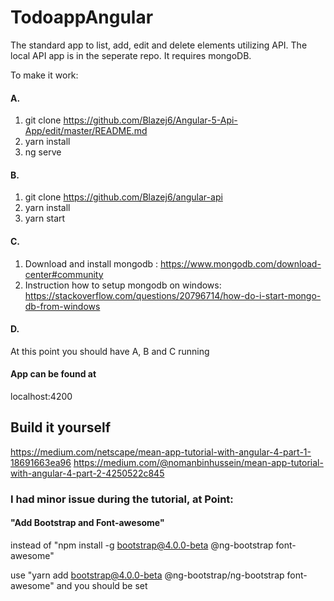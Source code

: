 # TodoappAngular

The standard app to list, add, edit and delete elements utilizing API. 
The local API app is in the seperate repo.
It requires mongoDB.

To make it work: 

#### A.

1. git clone https://github.com/Blazej6/Angular-5-Api-App/edit/master/README.md
2. yarn install
3. ng serve

#### B.

1. git clone https://github.com/Blazej6/angular-api
2. yarn install
3. yarn start

#### C.

1. Download and install mongodb : https://www.mongodb.com/download-center#community
2. Instruction how to setup mongodb on windows: https://stackoverflow.com/questions/20796714/how-do-i-start-mongo-db-from-windows

#### D. 
At this point you should have A, B and C running

#### App can be found at 
localhost:4200


 ## Build it yourself 
https://medium.com/netscape/mean-app-tutorial-with-angular-4-part-1-18691663ea96
https://medium.com/@nomanbinhussein/mean-app-tutorial-with-angular-4-part-2-4250522c845

 ### I had minor issue during the tutorial, at Point:

 #### "Add Bootstrap and Font-awesome"
instead of "npm install -g bootstrap@4.0.0-beta @ng-bootstrap font-awesome"
 
use "yarn add bootstrap@4.0.0-beta @ng-bootstrap/ng-bootstrap font-awesome"
and you should be set
